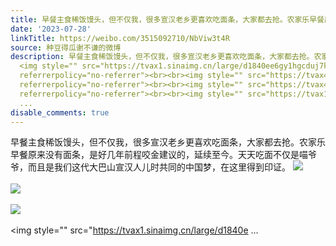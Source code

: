 ```yaml
---
title: 早餐主食稀饭馒头，但不仅我，很多宣汉老乡更喜欢吃面条，大家都去抢。农家乐早餐原来没有面条，是好几年前程咬金建议的，延续至今。天天吃面不仅是喵爷爷，而且...
date: '2023-07-28'
linkTitle: https://weibo.com/3515092710/NbViw3t4R
source: 种豆得瓜谢不谦的微博
description: 早餐主食稀饭馒头，但不仅我，很多宣汉老乡更喜欢吃面条，大家都去抢。农家乐早餐原来没有面条，是好几年前程咬金建议的，延续至今。天天吃面不仅是喵爷爷，而且是我们这代大巴山宣汉人儿时共同的中国梦，在这里得到印证。
  <img style="" src="https://tvax1.sinaimg.cn/large/d1840ee6gy1hgcduj7kzdj20u0140qcb.jpg"
  referrerpolicy="no-referrer"><br><br><img style="" src="https://tvax4.sinaimg.cn/large/d1840ee6gy1hgcduk4j7dj20u0140jx7.jpg"
  referrerpolicy="no-referrer"><br><br><img style="" src="https://tvax4.sinaimg.cn/large/d1840ee6gy1hgcdupmg88j20u01407b3.jpg"
  referrerpolicy="no-referrer"><br><br><img style="" src="https://tvax1.sinaimg.cn/large/d1840e
  ...
disable_comments: true
---
```

早餐主食稀饭馒头，但不仅我，很多宣汉老乡更喜欢吃面条，大家都去抢。农家乐早餐原来没有面条，是好几年前程咬金建议的，延续至今。天天吃面不仅是喵爷爷，而且是我们这代大巴山宣汉人儿时共同的中国梦，在这里得到印证。 <img style="" src="https://tvax1.sinaimg.cn/large/d1840ee6gy1hgcduj7kzdj20u0140qcb.jpg" referrerpolicy="no-referrer"><br><br><img style="" src="https://tvax4.sinaimg.cn/large/d1840ee6gy1hgcduk4j7dj20u0140jx7.jpg" referrerpolicy="no-referrer"><br><br><img style="" src="https://tvax4.sinaimg.cn/large/d1840ee6gy1hgcdupmg88j20u01407b3.jpg" referrerpolicy="no-referrer"><br><br><img style="" src="https://tvax1.sinaimg.cn/large/d1840e ...